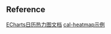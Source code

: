 ## Reference
[ECharts日历热力图文档](https://echarts.apache.org/zh/option.html#calendar)
[cal-heatmap示例](https://cal-heatmap.com/docs/showcase)